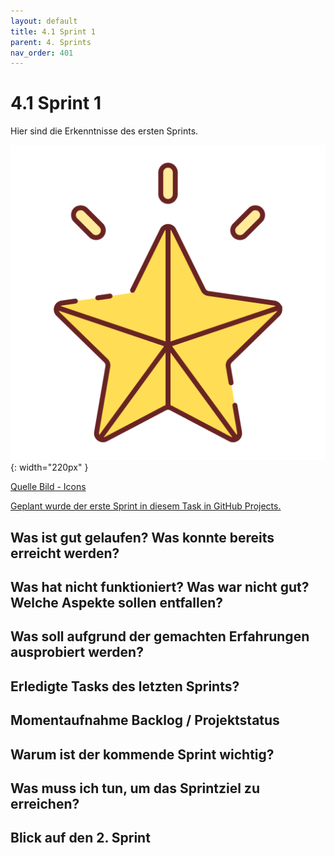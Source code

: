 ```yaml
---
layout: default
title: 4.1 Sprint 1
parent: 4. Sprints
nav_order: 401
---
```


# 4.1 Sprint 1

Hier sind die Erkenntnisse des ersten Sprints.

![Star](../ressources/icons/star.png){: width="220px" }

[Quelle Bild - Icons](../anhang/600-quellen.html#64-icons)

[Geplant wurde der erste Sprint in diesem Task in GitHub Projects.](https://github.com/Euthal02/SemArb4_GameLobby/issues/17)

## Was ist gut gelaufen? Was konnte bereits erreicht werden?

## Was hat nicht funktioniert? Was war nicht gut? Welche Aspekte sollen entfallen?

## Was soll aufgrund der gemachten Erfahrungen ausprobiert werden?

## Erledigte Tasks des letzten Sprints?

## Momentaufnahme Backlog / Projektstatus

## Warum ist der kommende Sprint wichtig?

## Was muss ich tun, um das Sprintziel zu erreichen?

## Blick auf den 2. Sprint
